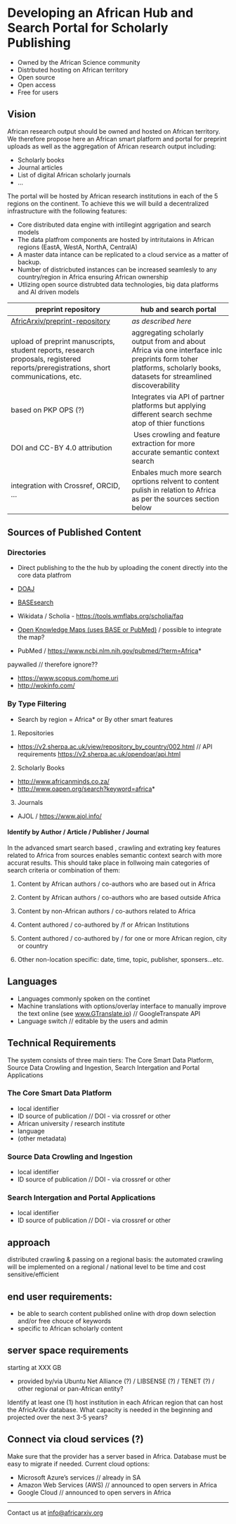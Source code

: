 # Developing an African Hub and Search Portal for Scholarly Publishing
- Owned by the African Science community
- Distrbuted hosting on African territory
- Open source
- Open access
- Free for users

## Vision
African research output should be owned and hosted on African territory. We therefore propose here an African smart platform and portal for preprint uploads as well as the aggregation of African research output including: 
- Scholarly books 
- Journal articles 
- List of digital African scholarly journals 
- …

The portal will be hosted by African research institutions in each of the 5 regions on the continent. To achieve this we will build a decentralized infrastructure with the following features:
- Core distributed data engine with intillegint aggrigation and search models
- The data platfrom components are hosted by intritutaions in African regions (EastA, WestA, NorthA, CentralA)
- A master data intance can be replicated to a cloud service as a matter of backup.
- Number of districbuted instances can be increased seamlesly to any country/region in Africa ensuring African ownership
- Utlizing open source distrubted data technologies, big data platforms and AI driven models


preprint repository | hub and search portal 
--- | --- 
[AfricArxiv/preprint-repository](https://github.com/AfricArxiv/preprint-repository) | *as described here*
upload of preprint manuscripts, student reports, research proposals, registered reports/preregistrations, short communications, etc. | aggregating scholarly output from and about Africa via one interface inlc preprints form toher platforms, scholarly books, datasets for streamlined discoverability
based on PKP OPS (?) | Integrates via API of partner platforms but applying different search sechme atop of thier functions
DOI and CC-BY 4.0 attribution | Uses crowling and feature extraction for more accurate semantic context search
integration with Crossref, ORCID, … | Enbales much more search oprtions relvent to content pulish in relation to Africa as per the sources section below


## Sources of Published Content

### Directories

- Direct publishing to the the hub by uploading the conent directly into the core data platfrom

- [DOAJ](https://doaj.org/search?ref=homepage-box&source=%7B%22query%22%3A%7B%22query_string%22%3A%7B%22query%22%3A%22africa*%22%2C%22default_operator%22%3A%22AND%22%7D%7D%7D)

- [BASEsearch](https://www.base-search.net/Search/Results?lookfor=africa*&name=&oaboost=1&newsearch=1&refid=dcbasen)

- Wikidata / Scholia - https://tools.wmflabs.org/scholia/faq

- [Open Knowledge Maps (uses BASE or PubMed)](https://openknowledgemaps.org/map/57bafb92fc16fbcae701e7ef81c77b0a) / possible to integrate the map?

- PubMed / https://www.ncbi.nlm.nih.gov/pubmed/?term=Africa*

paywalled // therefore ignore??
- https://www.scopus.com/home.uri
- http://wokinfo.com/

    
### By Type Filtering
- Search by region = Africa* or By other smart features

1) Repositories
- https://v2.sherpa.ac.uk/view/repository_by_country/002.html // API requirements https://v2.sherpa.ac.uk/opendoar/api.html

2) Scholarly Books
- http://www.africanminds.co.za/
- http://www.oapen.org/search?keyword=africa*

3) Journals
- AJOL / https://www.ajol.info/


#### Identify by Author / Article / Publisher / Journal
In the advanced smart search based , crawling and extrating key features related to Africa from sources enables semantic context search with more accurat results. This should take place in follwoing main categories of search criteria or combination of them:

1) Content by African authors / co-authors who are based out in Africa

2) Content by African authors / co-authors who are based outside Africa

3) Content by non-African authors / co-authors related to Africa

4) Content authored / co-authored by /f or African Institutions

5) Content authored / co-authored by / for one or more African region, city or country

6) Other non-location specific: date, time, topic, publisher, sponsers...etc.


## Languages
- Languages commonly spoken on the continet 
- Machine translations with options/overlay interface to manually improve the text online (see www.GTranslate.io) // GoogleTranspate API
- Language switch // editable by the users and admin


## Technical Requirements
The system consists of three main tiers: The Core Smart Data Platform, Source Data Crowling and Ingestion, Search Intergation and Portal Applications

  ### The Core Smart Data Platform
  - local identifier
  - ID source of publication // DOI - via crossref or other
  - African university / research institute
  - language
  - (other metadata)

### Source Data Crowling and Ingestion
- local identifier
- ID source of publication // DOI - via crossref or other

### Search Intergation and Portal Applications
- local identifier
- ID source of publication // DOI - via crossref or other

## approach
distributed crawling & passing on a regional basis: 
the automated crawling will be implemented on a regional / national level to be time and cost sensitive/efficient


## end user requirements: 
- be able to search content published online with drop down selection and/or free chouce of keywords
- specific to African scholarly content


## server space requirements
starting at XXX GB
- provided by/via Ubuntu Net Alliance (?) / LIBSENSE (?) / TENET (?) / other regional or pan-African entity?

Identify at least one (1) host institution in each African region that can host the AfricArXiv database.
What capacity is needed in the beginning and projected over the next 3-5 years?


## Connect via cloud services (?)
Make sure that the provider has a server based in Africa. Database must be easy to migrate if needed.
Current cloud options:
- Microsoft Azure’s services // already in SA
- Amazon Web Services (AWS) // announced to open servers in Africa
- Google Cloud // announced to open servers in Africa


---

Contact us at info@africarxiv.org
